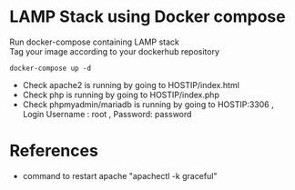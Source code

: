# LAMP Stack using Docker compose

Run docker-compose containing LAMP stack </br>
Tag your image according to your dockerhub repository

```shell
docker-compose up -d
```

* Check apache2 is running by going to HOSTIP/index.html
* Check php is running by going to HOSTIP/index.php
* Check phpmyadmin/mariadb is running by going to HOSTIP:3306 , Login Username : root , Password: password

# References
* command to restart apache "apachectl -k graceful"
